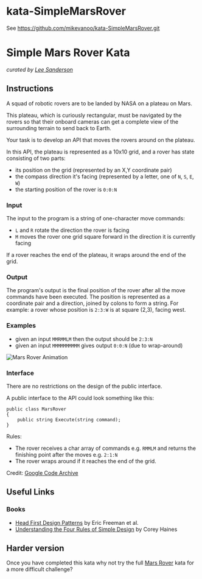 # kata-SimpleMarsRover

See https://github.com/mikevanoo/kata-SimpleMarsRover.git

Simple Mars Rover Kata
======================

_curated by [Lee Sanderson](https://github.com/LeeSanderson)_

Instructions
------------

A squad of robotic rovers are to be landed by NASA on a plateau on Mars.

This plateau, which is curiously rectangular, must be navigated by the rovers so that their onboard cameras can get a complete view of the surrounding terrain to send back to Earth.

Your task is to develop an API that moves the rovers around on the plateau.

In this API, the plateau is represented as a 10x10 grid, and a rover has state consisting of two parts:

*   its position on the grid (represented by an X,Y coordinate pair)
*   the compass direction it's facing (represented by a letter, one of `N`, `S`, `E`, `W`)
*   the starting position of the rover is `0:0:N`

### Input

The input to the program is a string of one-character move commands:

*   `L` and `R` rotate the direction the rover is facing
*   `M` moves the rover one grid square forward in the direction it is currently facing

If a rover reaches the end of the plateau, it wraps around the end of the grid.

### Output

The program's output is the final position of the rover after all the move commands have been executed. The position is represented as a coordinate pair and a direction, joined by colons to form a string. For example: a rover whose position is `2:3:W` is at square (2,3), facing west.

### Examples

*   given an input `MMRMMLM` then the output should be `2:3:N`
*   given an input `MMMMMMMMMM` gives output `0:0:N` (due to wrap-around)

![Mars Rover Animation](//images.ctfassets.net/ofnietn7wwjz/63Umt81NFk4Mv33gfJOFBV/7e9328d48eba4bd5a1ae60e4c702da57/MarsRoverAnimation.gif)

### Interface

There are no restrictions on the design of the public interface.

A public interface to the API could look something like this:

    public class MarsRover 
    {
        public string Execute(string command);
    }


Rules:

*   The rover receives a char array of commands e.g. `RMMLM` and returns the finishing point after the moves e.g. `2:1:N`
*   The rover wraps around if it reaches the end of the grid.

Credit: [Google Code Archive](https://code.google.com/archive/p/marsrovertechchallenge/)

Useful Links
------------

### Books

*   [Head First Design Patterns](https://www.oreilly.com/library/view/head-first-design/0596007124/) by Eric Freeman et al.
*   [Understanding the Four Rules of Simple Design](https://leanpub.com/4rulesofsimpledesign) by Corey Haines

Harder version
--------------

Once you have completed this kata why not try the full [Mars Rover](https://katalyst.codurance.com/mars-rover) kata for a more difficult challenge?